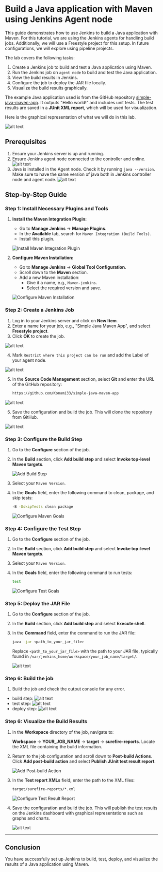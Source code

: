 # Build a Java application with Maven using Jenkins Agent node

This guide demonstrates how to use Jenkins to build a Java application with Maven. For this tutorial, we are using the Jenkins agents for handling build jobs. Additionally, we will use a Freestyle project for this setup. In future configurations, we will explore using pipeline projects.

The lab covers the following tasks:

1. Create a Jenkins job to build and test a Java application using Maven.
2. Run the Jenkins job on `agent node` to build and test the Java application.
3. View the build results in Jenkins.
4. Configure the job to deploy the JAR file locally.
5. Visualize the build results graphically.

The example Java application used is from the GitHub repository [simple-java-maven-app](https://github.com/Konami33/simple-java-maven-app). It outputs "Hello world!" and includes unit tests. The test results are saved in a **JUnit XML report**, which will be used for visualization.

Here is the graphical representation of what we will do in this lab.

![alt text](https://github.com/Konami33/Jenkins-Labs/raw/main/Lab%2007/images/image-11.png)

## Prerequisites

1. Ensure your Jenkins server is up and running.
2. Ensure Jenkins agent node connected to the controller and online.
![alt text](https://github.com/Konami33/Jenkins-Labs/raw/main/Lab%2007/images/image-10.png)
3. Java is installed in the Agent node. Check it by running `java --version`. Make sure to have the same version of java both in Jenkins controller node and agent node.
![alt text](https://github.com/Konami33/Jenkins-Labs/raw/main/Lab%2007/images/image.png)


## Step-by-Step Guide

### Step 1: Install Necessary Plugins and Tools

1. **Install the Maven Integration Plugin:**
   - Go to **Manage Jenkins** -> **Manage Plugins**.
   - In the **Available** tab, search for `Maven Integration (Build Tools)`.
   - Install this plugin.

   ![Install Maven Integration Plugin](https://github.com/Konami33/Jenkins-Labs/blob/main/Lab%2006/images/image-4.png?raw=true)

2. **Configure Maven Installation:**
   - Go to **Manage Jenkins** -> **Global Tool Configuration**.
   - Scroll down to the **Maven** section.
   - Add a new Maven installation:
     - Give it a name, e.g., `Maven-jenkins`.
     - Select the required version and save.

   ![Configure Maven Installation](https://github.com/Konami33/Jenkins-Labs/blob/main/Lab%2006/images/image-5.png?raw=true)

### Step 2: Create a Jenkins Job

1. Log in to your Jenkins server and click on **New Item**.
2. Enter a name for your job, e.g., "Simple Java Maven App", and select **Freestyle project**.
3. Click **OK** to create the job.

![alt text](https://github.com/Konami33/Jenkins-Labs/raw/main/Lab%2007/images/image-1.png)

4. Mark `Restrict where this project can be run` and add the Label of your agent node.

![alt text](https://github.com/Konami33/Jenkins-Labs/raw/main/Lab%2007/images/image-2.png)

5. In the **Source Code Management** section, select **Git** and enter the URL of the GitHub repository:

   ```sh
   https://github.com/Konami33/simple-java-maven-app
   ```

![alt text](https://github.com/Konami33/Jenkins-Labs/raw/main/Lab%2007/images/image-3.png)

5. Save the configuration and build the job. This will clone the repository from GitHub.

![alt text](https://github.com/Konami33/Jenkins-Labs/raw/main/Lab%2007/images/image-4.png)

### Step 3: Configure the Build Step

1. Go to the **Configure** section of the job.
2. In the **Build** section, click **Add build step** and select **Invoke top-level Maven targets**.

   ![Add Build Step](https://github.com/Konami33/Jenkins-Labs/blob/main/Lab%2006/images/image-6.png?raw=true)

3. Select your `Maven Version`.

4. In the **Goals** field, enter the following command to clean, package, and skip tests:

   ```sh
   -B -DskipTests clean package
   ```

   ![Configure Maven Goals](https://github.com/Konami33/Jenkins-Labs/blob/main/Lab%2006/images/image-7.png?raw=true)

### Step 4: Configure the Test Step

1. Go to the **Configure** section of the job.
2. In the **Build** section, click **Add build step** and select **Invoke top-level Maven targets**.
3. Select your `Maven Version`.
4. In the **Goals** field, enter the following command to run tests:

   ```sh
   test
   ```

   ![Configure Test Goals](https://github.com/Konami33/Jenkins-Labs/blob/main/Lab%2006/images/image-9.png?raw=true)


### Step 5: Deploy the JAR File

1. Go to the **Configure** section of the job.
2. In the **Build** section, click **Add build step** and select **Execute shell**.
3. In the **Command** field, enter the command to run the JAR file:

   ```sh
   java -jar <path_to_your_jar_file>
   ```

   Replace `<path_to_your_jar_file>` with the path to your JAR file, typically found in `/var/jenkins_home/workspace/your_job_name/target/`.

   ![alt text](https://github.com/Konami33/Jenkins-Labs/raw/main/Lab%2007/images/image-5.png)

### Step 6: Build the job

1. Build the job and check the output console for any error.

- build step:
![alt text](https://github.com/Konami33/Jenkins-Labs/raw/main/Lab%2007/images/image-6.png)
- test step:
![alt text](https://github.com/Konami33/Jenkins-Labs/raw/main/Lab%2007/images/image-7.png)
- deploy step:
![alt text](https://github.com/Konami33/Jenkins-Labs/raw/main/Lab%2007/images/image-8.png)

### Step 6: Visualize the Build Results

1. In the **Workspace** directory of the job, navigate to:

   **Workspace** -> **YOUR_JOB_NAME** -> **target** -> **surefire-reports**. Locate the XML file containing the build information.

2. Return to the job configuration and scroll down to **Post-build Actions**. Click **Add post-build action** and select **Publish JUnit test result report**.

   ![Add Post-build Action](https://github.com/Konami33/Jenkins-Labs/blob/main/Lab%2006/images/image-15.png?raw=true)

3. In the **Test report XMLs** field, enter the path to the XML files:

   ```sh
   target/surefire-reports/*.xml
   ```

   ![Configure Test Result Report](https://github.com/Konami33/Jenkins-Labs/blob/main/Lab%2006/images/image-16.png?raw=true)

4. Save the configuration and build the job. This will publish the test results on the Jenkins dashboard with graphical representations such as graphs and charts.

   ![alt text](https://github.com/Konami33/Jenkins-Labs/raw/main/Lab%2007/images/image-9.png)

---

## Conclusion

You have successfully set up Jenkins to build, test, deploy, and visualize the results of a Java application using Maven. 